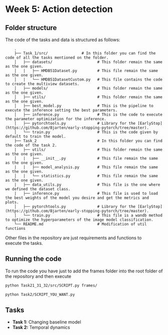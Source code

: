 # Week 5: Action detection

## Folder structure 
The code of the tasks and data is structured as follows:

        .
        ├── Task_1/src/               # In this folder you can find the code of all the tasks mentioned on the folder.
        │   ├── datasets/                    # This folder remain the same as the one given.
        │   |   ├── HMDB51Dataset.py         # This file remain the same as the one given.
        │   |   └── HMDB51DatasetCustom.py   # This file contains the code to create the multiview datasets.
        │   ├── models/                      # This folder remain the same as the one given.
        │   ├── utils/                       # This folder remain the same as the one given.
        │   ├── best_model.py                # This is the pipeline to execute the inference setting the best parameters.
        │   ├── inference.py                 # This is the code to execute the parameter optimization for the inference.
        │   ├── pytorchtools.py              # Library for the [EarlyStop](https://github.com/Bjarten/early-stopping-pytorch/tree/master).
        │   └── train.py                     # This is the code given by default to train the model.
        ├── Task_2                           # In this folder you can find the code of the task 2.
        |   ├── utils/                       # This folder remain the same as the one given.
        │   |   ├── __init__.py              # This file remain the same as the one given.
        |   |   ├── model_analysis.py        # This file remain the same as the one given.
        │   |   └── statistics.py            # This file remain the same as the one given.
        |   ├── data_utils.py                # This file is the one where we defined the dataset class.
        |   ├── inference.py                 # This file is used to load the best weights of the model you desire and get the metrics and plots.
        │   ├── pytorchtools.py              # Library for the [EarlyStop](https://github.com/Bjarten/early-stopping-pytorch/tree/master).
        │   └── train.py                     # This file is a wandb method to optimize the hyperparameters of the image model classification.
        └── README.md                        # Modification of util functions

Other files in the repository are just requirements and functions to execute the tasks.

## Running the code
To run the code you have just to add the frames folder into the root folder of the repository and then execute

```bash
python Task21_31_32/src/SCRIPT.py frames/
 ```

```bash
python Task2/SCRIPT_YOU_WANT.py
 ```

## Tasks
- **Task 1:** Changing baseline model
- **Task 2:** Temporal dynamics
